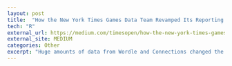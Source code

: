 ```yaml
---
layout: post
title:  "How the New York Times Games Data Team Revamped Its Reporting (NYT Open Blog)"
tech: "R"
external_url: https://medium.com/timesopen/how-the-new-york-times-games-data-team-revamped-its-reporting-8af7e7c7bc97
external_site: MEDIUM
categories: Other
excerpt: "Huge amounts of data from Wordle and Connections changed the way our team approached data infrastructure and design. See how we accomplished that."
---
```

